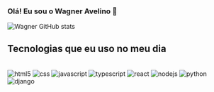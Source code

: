 ### Olá! Eu sou o Wagner Avelino 👋

![Wagner GitHub stats](https://github-readme-stats.vercel.app/api?username=Wagneravel&show_icons=true&theme=radical)


## Tecnologias que eu uso no meu dia

<div style="display: inline_block"><br/>
    <img align="center" alt="html5" src="https://img.shields.io/badge/HTML5-E34F26.svg?style=for-the-badge&logo=HTML5&logoColor=white">
    <img align="center" alt="css" src="https://img.shields.io/badge/CSS3-1572B6?style=for-the-badge&logo=HTML5&logoColor=white">
    <img align="center" alt="javascript" src="https://img.shields.io/badge/JavaScript-F7DF1E.svg?style=for-the-badge&logo=JavaScript&logoColor=black">
    <img align="center" alt="typescript" src="https://img.shields.io/badge/TypeScript-3178C6.svg?style=for-the-badge&logo=TypeScript&logoColor=white">
    <img align="center" alt="react" src="https://img.shields.io/badge/React-61DAFB.svg?style=for-the-badge&logo=React&logoColor=black">
    <img align="center" alt="nodejs" src="https://img.shields.io/badge/Node.js-339933.svg?style=for-the-badge&logo=nodedotjs&logoColor=white">
    <img align="center" alt="python" src="https://img.shields.io/badge/Python-3776AB.svg?style=for-the-badge&logo=Python&logoColor=white">
    <img align="center" alt="django" src="https://img.shields.io/badge/Django-092E20.svg?style=for-the-badge&logo=Django&logoColor=white">
</div>
